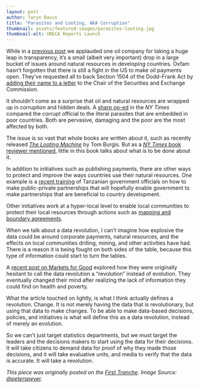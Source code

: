 ```yaml
---
layout: post
author: Taryn Davis
title: "Parasites and Looting, AKA Corruption"
thumbnail: assets/featured-images/parasites-looting.jpg
thumbnail-alt: UNECA Reports Launch
---
```

While in a [previous post](/2015/04/29/transparency-strikes-oil/) we applauded one oil company for taking a huge leap in transparency, it’s a small (albeit very important) drop in a large bucket of issues around natural resources in developing countries. Oxfam hasn’t forgotten that there is still a fight in the US to make oil payments open. They’ve requested all to back Section 1504 of the Dodd-Frank Act by [adding their name to a letter](https://secure2.oxfamamerica.org/page/s/fight-corruption-push-for-transparency) to the Chair of the Securities and Exchange Commission.

It shouldn’t come as a surprise that oil and natural resources are wrapped up in corruption and hidden deals. A [sharp op-ed](http://www.nytimes.com/2015/03/26/opinion/nicholas-kristof-an-unsettling-complicity.html) in the *NY Times* compared the corrupt official to the literal parasites that are embedded in poor countries. Both are pervasive, damaging and the poor are the most affected by both.  

The issue is so vast that whole books are written about it, such as recently released [*The Looting Machine*](http://www.amazon.com/The-Looting-Machine-Oligarchs-Corporations/dp/1610394399) by Tom Burgis. But as a [*NY Times* book reviewer mentioned](http://www.nytimes.com/2015/03/22/books/review/the-looting-machine-by-tom-burgis.html), little in this book talks about what is to be done about it.

In addition to initiatives such as publishing payments, there are other ways to protect and improve the ways countries use their natural resources. One example is a [recent training](https://www.devex.com/news/tanzania-boosts-ppp-capacity-85798) of Tanzanian government officials on how to make public-private partnerships that will hopefully enable government to make partnerships that are beneficial to country development.

Other initiatives work at a hyper-local level to enable local communities to protect their local resources through actions such as [mapping and boundary agreements](https://www.youtube.com/watch?v=Yun_KwY4Q6g&index=2&list=PLFFreO-6Fa7-StX8MQc4g8Nl9R84tHIc3).

When we talk about a data revolution, I can’t imagine how explosive the data could be around corporate payments, natural resources, and the effects on local communities drilling, mining, and other activities have had. There is a reason it is being fought on both sides of the table, because this type of information could start to turn the tables.

A [recent post on Markets for Good](http://www.marketsforgood.org/adventures-in-the-data-revolution-what-revolution/) explored how they were originally hesitant to call the data revolution a “revolution” instead of evolution. They eventually changed their mind after realizing the lack of information they could find on health and poverty.

What the article touched on lightly, is what I think actually defines a revolution. Change. It is not merely having the data that is revolutionary, but using that data to make changes. To be able to make data-based decisions, policies, and initiatives is what will define this as a data revolution, instead of merely an evolution.

So we can’t just target statistics departments, but we must target the leaders and the decisions makers to start using the data for their decisions. It will take citizens to demand data for proof of why they made those decisions, and it will take evaluative units, and media to verify that the data is accurate. It will take a revolution.

*This piece was originally posted on the [First Tranche](http://aiddata.org/blog/this-week-parasites-and-looting-aka-corruption). Image Source: [@peterspeyer](https://twitter.com/PeterSpeyer/status/581718120613691392).*

